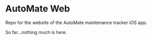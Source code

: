 # AutoMate Web

Repo for the website of the AutoMate maintenance tracker iOS app. 

So far...nothing much is here.
